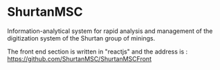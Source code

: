 # ShurtanMSC
Information-analytical system for rapid analysis and management of the digitization system of the Shurtan group of minings.


The front end section is written in "reactjs" and the address is : https://github.com/ShurtanMSC/ShurtanMSCFront

